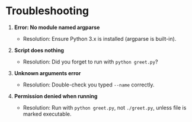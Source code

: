 # Troubleshooting

1. **Error: No module named argparse**
   - Resolution: Ensure Python 3.x is installed (argparse is built-in).

2. **Script does nothing**
   - Resolution: Did you forget to run with `python greet.py`?

3. **Unknown arguments error**
   - Resolution: Double-check you typed `--name` correctly.

4. **Permission denied when running**
   - Resolution: Run with `python greet.py`, not `./greet.py`, unless file is marked executable.
